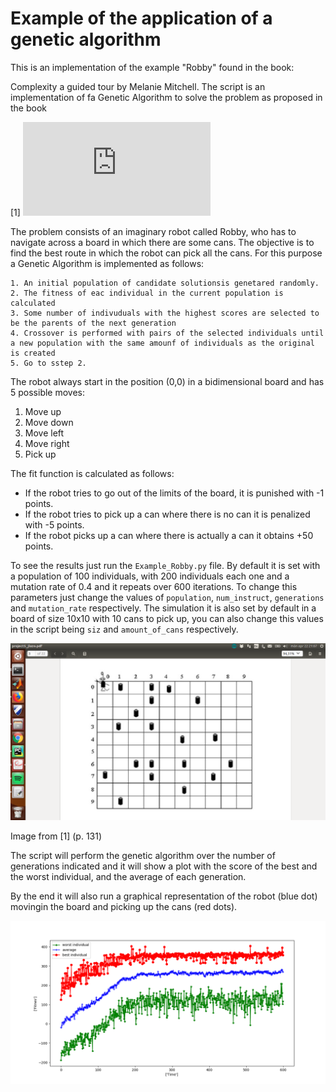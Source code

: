 # Example of the application of a genetic algorithm

This is an implementation of the example "Robby" found in the book:

Complexity a guided tour by Melanie Mitchell. 
The script is an implementation of fa Genetic Algorithm to solve the problem as proposed in the book 

[1] ![Complexity](https://books.google.se/books/about/Complexity.html?id=bbN-6aDFrrAC&redir_esc=y)

The problem consists of an imaginary robot called Robby, who has to navigate across a board in which there are some cans. 
The objective is to find the best route in which the robot can pick all the cans. For this purpose a Genetic Algorithm is implemented as follows:

```
1. An initial population of candidate solutionsis genetared randomly. 
2. The fitness of eac individual in the current population is calculated
3. Some number of indivuduals with the highest scores are selected to be the parents of the next generation
4. Crossover is performed with pairs of the selected individuals until a new population with the same amounf of individuals as the original is created
5. Go to sstep 2.
```

The robot always start in the position (0,0) in a bidimensional board and has 5 possible moves:

1. Move up
2. Move down
3. Move left
4. Move right
5. Pick up

The fit function is calculated as follows:
* If the robot tries to go out of the limits of the board, it is punished with -1 points.
* If the robot tries to pick up a can where there is no can it is penalized with -5 points. 
* If the robot picks up a can where there is actually a can it obtains +50 points. 

To see the results just run the `Example_Robby.py`  file. By default it is set with a population of 100 individuals, with 200 individuals each one and a mutation rate of 0.4 and it repeats over 600 iterations. To change this parameters just change the values of `population`, `num_instruct`, `generations` and `mutation_rate` respectively. The simulation it is also set by default in a board of size 10x10 with 10 cans to pick up, you can also change this values in the script being `siz` and `amount_of_cans` respectively. 

![Robby](picture.png)

Image from [1] (p. 131) 

The script will perform the genetic algorithm over the number of generations indicated and it will show a plot with the score of the best and the worst individual, and the average of each generation. 

By the end it will also run a graphical representation of the robot (blue dot) movingin the board and picking up the cans (red dots). 

![results](results/result.png)
